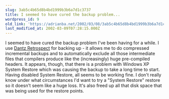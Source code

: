 ```yaml
---
slug: 3ab5c4b65d8b4bd1999b3b6a7d1c3737
title: I seemed to have cured the backup problem...
wordpress_id: 9
old_link: 'https://adrianba.net/2002/03/08/3ab5c4b65d8b4bd1999b3b6a7d1c3737/'
last_modified_at: 2002-03-09T07:28:15.000Z
---
```


I seemed to have cured the backup problem I've been having for a
while. I use [Dantz
Retrospect](http://www.dantz.com/) for backing up - it allows me to do compressed
incremental backups and to automatically exclude all those
intermediate files that compilers produce like the (increasingly)
huge pre-compiled headers. It appears, though, that there is a
problem with Windows XP System Restore which was causing the backup
to take a long time to start. Having disabled System Restore, all
seems to be working fine. I don't really know under what
circumstances I'd want to try a "System Restore" restore so it
doesn't seem like a huge loss. It's also freed up all that disk
space that was being used for the restore points.

